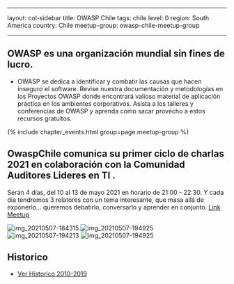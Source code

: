 
---

layout: col-sidebar
title: OWASP Chile
tags: chile
level: 0
region: South America
country: Chile
meetup-group: owasp-chile-meetup-group

---

## OWASP es una organización mundial sin fines de lucro.

  - OWASP se dedica a identificar y combatir las causas que hacen
    inseguro el software. Revise nuestra documentación y metodologías en
    los Proyectos OWASP donde encontrará valioso material de aplicación
    práctica en los ambientes corporativos. Asista a los talleres y
    conferencias de OWASP y aprenda como sacar provecho a estos recursos
    gratuitos.

{% include chapter_events.html group=page.meetup-group %}

## OwaspChile comunica su primer ciclo de charlas 2021 en colaboración con la Comunidad Auditores Lideres en TI .
Serán 4 días, del 10 al 13 de mayo 2021 en horario de 21:00 - 22:30. Y cada dia tendremos 3 relatores con un tema interesante, que masa allá de exponerlo... queremos debatirlo, conversarlo y aprender en conjunto.  [Link Meetup](https://www.meetup.com/owasp-chile-meetup-group/ "Link Meetup")

![img_20210507-184315](https://user-images.githubusercontent.com/49660434/118723353-4fe4c880-b7fb-11eb-98b5-de12cad2fb47.png)
![img_20210507-194925](https://user-images.githubusercontent.com/49660434/118723092-f9778a00-b7fa-11eb-8b9e-6ad87383ffc3.png)
![img_20210507-194213](https://user-images.githubusercontent.com/49660434/118723195-19a74900-b7fb-11eb-97de-f8e87788bb70.png)
![img_20210507-194925](https://user-images.githubusercontent.com/49660434/118723292-380d4480-b7fb-11eb-8fe8-482da1aa6010.png)


## Historico

+ [Ver Historico 2010-2019](https://wiki.owasp.org/index.php/Chile#tab=Owasp-Chile)
